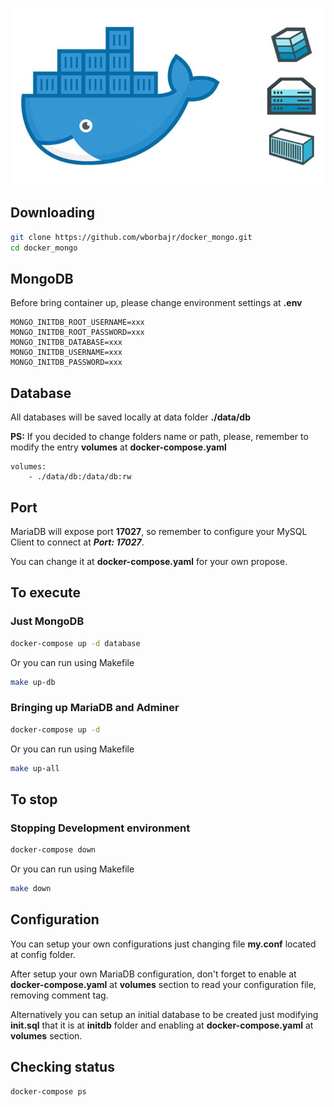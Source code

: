 ![Docker](https://github.com/wborbajr/docker_mongo/blob/master/docker.jpeg)

## Downloading

```bash
git clone https://github.com/wborbajr/docker_mongo.git
cd docker_mongo
```

## MongoDB

Before bring container up, please change environment settings at **.env**

```
MONGO_INITDB_ROOT_USERNAME=xxx
MONGO_INITDB_ROOT_PASSWORD=xxx
MONGO_INITDB_DATABASE=xxx
MONGO_INITDB_USERNAME=xxx
MONGO_INITDB_PASSWORD=xxx
```

## Database

All databases will be saved locally at data folder **./data/db**

**PS:** If you decided to change folders name or path, please, remember to modify the entry **volumes** at **docker-compose.yaml**

```
volumes:
    - ./data/db:/data/db:rw
```

## Port

MariaDB will expose port **17027**, so remember to configure your MySQL Client to connect at **_Port: 17027_**.

You can change it at **docker-compose.yaml** for your own propose.

## To execute

### Just MongoDB

```bash
docker-compose up -d database
```

Or you can run using Makefile

```bash
make up-db
```

### Bringing up MariaDB and Adminer

```bash
docker-compose up -d
```

Or you can run using Makefile

```bash
make up-all
```

## To stop

### Stopping Development environment

```bash
docker-compose down
```

Or you can run using Makefile

```bash
make down
```

## Configuration

You can setup your own configurations just changing file **my.conf** located at config folder.

After setup your own MariaDB configuration, don't forget to enable at **docker-compose.yaml** at **volumes** section to read your configuration file, removing comment tag.

Alternatively you can setup an initial database to be created just modifying **init.sql** that it is at **initdb** folder and enabling at **docker-compose.yaml** at **volumes** section.

## Checking status

```bash
docker-compose ps
```
